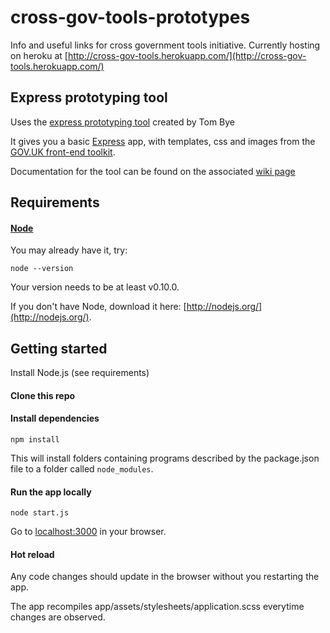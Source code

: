 # cross-gov-tools-prototypes

Info and useful links for cross government tools initiative. Currently hosting on heroku at [http://cross-gov-tools.herokuapp.com/](http://cross-gov-tools.herokuapp.com/)

## Express prototyping tool

Uses the [express prototyping tool](https://github.com/tombye/express_prototype) created by Tom Bye

It gives you a basic [Express](http://expressjs.com/) app, with templates, css and images from the [GOV.UK front-end toolkit](https://github.com/alphagov/govuk_frontend_toolkit).

Documentation for the tool can be found on the associated [wiki page](https://github.com/tombye/express_prototype/wiki/)

## Requirements

#### [Node](http://nodejs.org/)

You may already have it, try:

```
node --version
```

Your version needs to be at least v0.10.0.

If you don't have Node, download it here: [http://nodejs.org/](http://nodejs.org/).

## Getting started

Install Node.js (see requirements)

#### Clone this repo

#### Install dependencies

```
npm install
```

This will install folders containing programs described by the package.json file to a folder called `node_modules`.

#### Run the app locally

```
node start.js
```

Go to [localhost:3000](http://localhost:3000) in your browser.

#### Hot reload

Any code changes should update in the browser without you restarting the app.

The app recompiles app/assets/stylesheets/application.scss everytime changes are observed.

